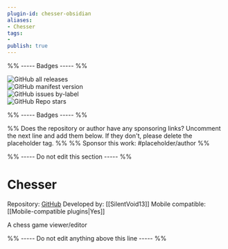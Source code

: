 ```yaml
---
plugin-id: chesser-obsidian
aliases:
- Chesser
tags: 
- 
publish: true
---
```


%% ----- Badges ----- %%

![GitHub all releases](https://img.shields.io/github/downloads/SilentVoid13/Chesser/total?color=573E7A&logo=github&style=for-the-badge)   
![GitHub manifest version](https://img.shields.io/github/manifest-json/v/SilentVoid13/Chesser?color=573E7A&logo=github&style=for-the-badge)   
![GitHub issues by-label](https://img.shields.io/github/issues/SilentVoid13/Chesser/help%20wanted?color=573E7A&logo=github&style=for-the-badge)   
![GitHub Repo stars](https://img.shields.io/github/stars/SilentVoid13/Chesser?color=573E7A&logo=github&style=for-the-badge)

%% ----- Badges ----- %%

%% Does the repository or author have any sponsoring links? Uncomment the next line and add them below. If they don't, please delete the placeholder tag. %%
%% Sponsor this work: #placeholder/author %%

%% ----- Do not edit this section ----- %%

# Chesser

Repository: [GitHub](https://github.com/SilentVoid13/Chesser)
Developed by: [[SilentVoid13]]
Mobile compatible: [[Mobile-compatible plugins|Yes]]

A chess game viewer/editor

%% ----- Do not edit anything above this line ----- %% 
